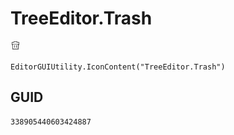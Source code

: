 # TreeEditor.Trash
![](/img/TreeEditor.Trash.png)

``` CSharp
EditorGUIUtility.IconContent("TreeEditor.Trash")
```
## GUID
```
338905440603424887
```
